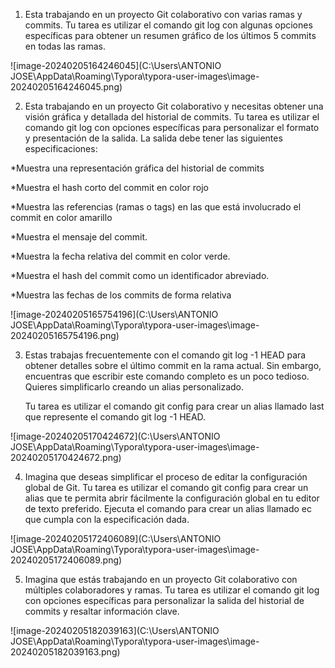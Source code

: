 1) Esta trabajando en un proyecto Git colaborativo con varias ramas y commits. Tu tarea es utilizar el comando git log con algunas opciones específicas para obtener un resumen gráfico de los últimos 5 commits en todas las ramas.

![image-20240205164246045](C:\Users\ANTONIO JOSE\AppData\Roaming\Typora\typora-user-images\image-20240205164246045.png)

2) Esta trabajando en un proyecto Git colaborativo y necesitas obtener una visión gráfica y
   detallada del historial de commits. Tu tarea es utilizar el comando git log con opciones
   específicas para personalizar el formato y presentación de la salida. La salida debe tener
   las siguientes especificaciones:

*Muestra una representación gráfica del historial de commits

*Muestra el hash corto del commit en color rojo

*Muestra las referencias (ramas o tags) en las que está involucrado el commit en color
amarillo

*Muestra el mensaje del commit.

*Muestra la fecha relativa del commit en color verde.

*Muestra el hash del commit como un identificador abreviado.

*Muestra las fechas de los commits de forma relativa

![image-20240205165754196](C:\Users\ANTONIO JOSE\AppData\Roaming\Typora\typora-user-images\image-20240205165754196.png)

3) Estas trabajas frecuentemente con el comando git log -1 HEAD para obtener detalles sobre
   el último commit en la rama actual. Sin embargo, encuentras que escribir este comando
   completo es un poco tedioso. Quieres simplificarlo creando un alias personalizado.

   Tu tarea es utilizar el comando git config para crear un alias llamado last que represente el
   comando git log -1 HEAD.

![image-20240205170424672](C:\Users\ANTONIO JOSE\AppData\Roaming\Typora\typora-user-images\image-20240205170424672.png)

4) Imagina que deseas simplificar el proceso de editar la configuración global de Git. Tu tarea
   es utilizar el comando git config para crear un alias que te permita abrir fácilmente la
   configuración global en tu editor de texto preferido. Ejecuta el comando para crear un alias
   llamado ec que cumpla con la especificación dada.

![image-20240205172406089](C:\Users\ANTONIO JOSE\AppData\Roaming\Typora\typora-user-images\image-20240205172406089.png)

5) Imagina que estás trabajando en un proyecto Git colaborativo con múltiples colaboradores
   y ramas. Tu tarea es utilizar el comando git log con opciones específicas para personalizar
   la salida del historial de commits y resaltar información clave.

![image-20240205182039163](C:\Users\ANTONIO JOSE\AppData\Roaming\Typora\typora-user-images\image-20240205182039163.png)